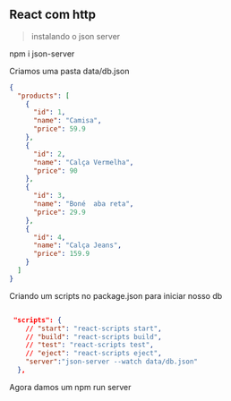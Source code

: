 ## React com http

> instalando o json server

npm i json-server

Criamos uma pasta data/db.json

```json
{
  "products": [
    {
      "id": 1,
      "name": "Camisa",
      "price": 59.9
    },
    {
      "id": 2,
      "name": "Calça Vermelha",
      "price": 90
    },
    {
      "id": 3,
      "name": "Boné  aba reta",
      "price": 29.9
    },
    {
      "id": 4,
      "name": "Calça Jeans",
      "price": 159.9
    }
  ]
}
```

Criando um scripts no package.json para iniciar nosso db

```json

 "scripts": {
    // "start": "react-scripts start",
    // "build": "react-scripts build",
    // "test": "react-scripts test",
    // "eject": "react-scripts eject",
    "server":"json-server --watch data/db.json"
  },

```

Agora damos um npm run server


